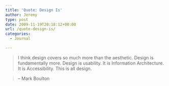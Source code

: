 ```yaml
---
title: 'Quote: Design Is'
author: Jeremy
type: post
date: 2009-11-19T20:18:12+00:00
url: /quote-design-is/
categories:
  - Journal

---
```

> I think design covers so much more than the aesthetic. Design is fundament­ally more. Design is usability. It is Information Architecture. It is Accessibility. This is all design.
  
> &#8211; Mark Boulton